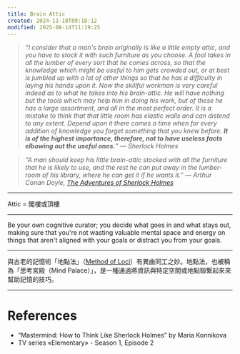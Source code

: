```yaml
---
title: Brain Attic
created: 2024-11-18T09:18:12
modified: 2025-08-14T11:19:25
---
```


> _“I consider that a man's brain originally is like a little empty attic, and you have to stock it with such furniture as you choose. A fool takes in all the lumber of every sort that he comes across, so that the knowledge which might be useful to him gets crowded out, or at best is jumbled up with a lot of other things so that he has a difficulty in laying his hands upon it. Now the skillful workman is very careful indeed as to what he takes into his brain-attic. He will have nothing but the tools which may help him in doing his work, but of these he has a large assortment, and all in the most perfect order. It is a mistake to think that that little room has elastic walls and can distend to any extent. Depend upon it there comes a time when for every addition of knowledge you forget something that you knew before. **It is of the highest importance, therefore, not to have useless facts elbowing out the useful ones.**” — Sherlock Holmes_

> _“A man should keep his little brain-attic stocked with all the furniture that he is likely to use, and the rest he can put away in the lumber-room of his library, where he can get it if he wants it.” ― Arthur Conan Doyle, [The Adventures of Sherlock Holmes](https://www.goodreads.com/work/quotes/1222101)_

---

Attic = 閣樓或頂樓

---

Be your own cognitive curator; you decide what goes in and what stays out, making sure that you're not wasting valuable mental space and energy on things that aren't aligned with your goals or distract you from your goals.

---

與古老的記憶術「地點法」（[Method of Loci](https://en.wikipedia.org/wiki/Method_of_loci)）有異曲同工之妙。地點法，也被稱為「思考宮殿（Mind Palace）」，是一種通過將資訊與特定空間或地點聯繫起來來幫助記憶的技巧。

---

# References

* “Mastermind: How to Think Like Sherlock Holmes” by Maria Konnikova
* TV series «Elementary» - Season 1, Episode 2
